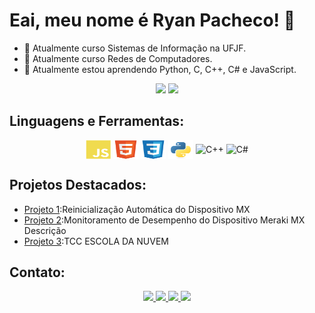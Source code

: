# Eai, meu nome é Ryan Pacheco! 👋

- 🔭 Atualmente curso Sistemas de Informação na UFJF.
- 🔭 Atualmente curso Redes de Computadores.
- 🌱 Atualmente estou aprendendo Python, C, C++, C# e JavaScript.

<div align="center">
  <img height="180em" src="https://github-readme-stats.vercel.app/api?username=ryanvpacheco&show_icons=true&theme=dracula&include_all_commits=true&count_private=true"/>
  <img height="180em" src="https://github-readme-stats.vercel.app/api/top-langs/?username=ryanvpacheco&layout=compact&langs_count=7&theme=dracula"/>
</div>

## Linguagens e Ferramentas:

<div style="display: inline_block" align="center">
  <img align="center" alt="JavaScript" height="30" width="40" src="https://raw.githubusercontent.com/devicons/devicon/master/icons/javascript/javascript-plain.svg">
  <img align="center" alt="HTML5" height="30" width="40" src="https://raw.githubusercontent.com/devicons/devicon/master/icons/html5/html5-original.svg">
  <img align="center" alt="CSS3" height="30" width="40" src="https://raw.githubusercontent.com/devicons/devicon/master/icons/css3/css3-original.svg">
  <img align="center" alt="Python" height="30" width="40" src="https://raw.githubusercontent.com/devicons/devicon/master/icons/python/python-original.svg">
  <img align="center" alt="C++" height="30" width="40" src="https://cdn.jsdelivr.net/gh/devicons/devicon/icons/cplusplus/cplusplus-original.svg">
  <img align="center" alt="C#" height="30" width="40" src="https://cdn.jsdelivr.net/gh/devicons/devicon/icons/csharp/csharp-original.svg">
</div>

## Projetos Destacados:

- [Projeto 1](https://github.com/ryanvpacheco/mx-device-auto-reboot):Reinicialização Automática do Dispositivo MX
- [Projeto 2](https://github.com/ryanvpacheco/Meraki-MX-Performance-Monitoring):Monitoramento de Desempenho do Dispositivo Meraki MX Descrição
- [Projeto 3](https://duftw026uq9un.cloudfront.net/index.html):TCC ESCOLA DA NUVEM

## Contato:

<div align="center">
  <a href="https://www.instagram.com/rv_pacheco/" target="_blank">
    <img src="https://img.shields.io/badge/-Instagram-%23E4405F?style=for-the-badge&logo=instagram&logoColor=white" target="_blank">
  </a>
  <a href="mailto:r.pacheco.o777@gmail.com">
    <img src="https://img.shields.io/badge/Microsoft_Outlook-0078D4?style=for-the-badge&logo=microsoft-outlook&logoColor=white" target="_blank">
  </a>
  <a href="https://www.linkedin.com/in/ryan-pacheco-80a82021b/" target="_blank">
    <img src="https://img.shields.io/badge/-LinkedIn-%230077B5?style=for-the-badge&logo=linkedin&logoColor=white" target="_blank">
  </a>
  <a href="https://github.com/ryanvpacheco" target="_blank">
    <img src="https://img.shields.io/badge/-GitHub-%23181717?style=for-the-badge&logo=github&logoColor=white" target="_blank">
  </a>
</div>
